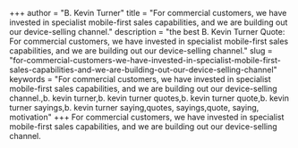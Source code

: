 +++
author = "B. Kevin Turner"
title = "For commercial customers, we have invested in specialist mobile-first sales capabilities, and we are building out our device-selling channel."
description = "the best B. Kevin Turner Quote: For commercial customers, we have invested in specialist mobile-first sales capabilities, and we are building out our device-selling channel."
slug = "for-commercial-customers-we-have-invested-in-specialist-mobile-first-sales-capabilities-and-we-are-building-out-our-device-selling-channel"
keywords = "For commercial customers, we have invested in specialist mobile-first sales capabilities, and we are building out our device-selling channel.,b. kevin turner,b. kevin turner quotes,b. kevin turner quote,b. kevin turner sayings,b. kevin turner saying,quotes, sayings,quote, saying, motivation"
+++
For commercial customers, we have invested in specialist mobile-first sales capabilities, and we are building out our device-selling channel.
